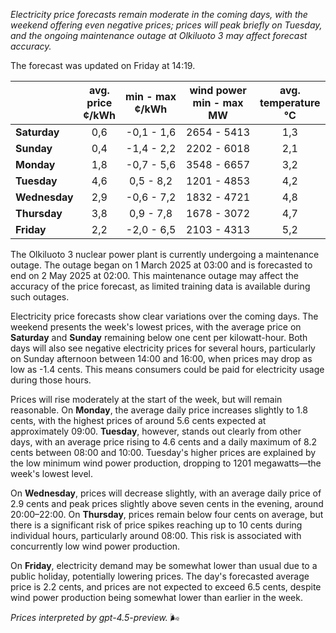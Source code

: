 *Electricity price forecasts remain moderate in the coming days, with the weekend offering even negative prices; prices will peak briefly on Tuesday, and the ongoing maintenance outage at Olkiluoto 3 may affect forecast accuracy.*

The forecast was updated on Friday at 14:19.

|              | avg.<br>price<br>¢/kWh | min - max<br>¢/kWh | wind power<br>min - max<br>MW | avg.<br>temperature<br>°C |
|:-------------|:----------------:|:----------------:|:-------------:|:-------------:|
| **Saturday** |        0,6       |     -0,1 - 1,6    |     2654 - 5413    |      1,3      |
| **Sunday**   |        0,4       |     -1,4 - 2,2    |     2202 - 6018    |      2,1      |
| **Monday**   |        1,8       |     -0,7 - 5,6    |     3548 - 6657    |      3,2      |
| **Tuesday**  |        4,6       |      0,5 - 8,2    |     1201 - 4853    |      4,2      |
| **Wednesday**|        2,9       |     -0,6 - 7,2    |     1832 - 4721    |      4,8      |
| **Thursday** |        3,8       |      0,9 - 7,8    |     1678 - 3072    |      4,7      |
| **Friday**   |        2,2       |     -2,0 - 6,5    |     2103 - 4313    |      5,2      |

The Olkiluoto 3 nuclear power plant is currently undergoing a maintenance outage. The outage began on 1 March 2025 at 03:00 and is forecasted to end on 2 May 2025 at 02:00. This maintenance outage may affect the accuracy of the price forecast, as limited training data is available during such outages.

Electricity price forecasts show clear variations over the coming days. The weekend presents the week's lowest prices, with the average price on **Saturday** and **Sunday** remaining below one cent per kilowatt-hour. Both days will also see negative electricity prices for several hours, particularly on Sunday afternoon between 14:00 and 16:00, when prices may drop as low as -1.4 cents. This means consumers could be paid for electricity usage during those hours.

Prices will rise moderately at the start of the week, but will remain reasonable. On **Monday**, the average daily price increases slightly to 1.8 cents, with the highest prices of around 5.6 cents expected at approximately 09:00. **Tuesday**, however, stands out clearly from other days, with an average price rising to 4.6 cents and a daily maximum of 8.2 cents between 08:00 and 10:00. Tuesday's higher prices are explained by the low minimum wind power production, dropping to 1201 megawatts—the week's lowest level.

On **Wednesday**, prices will decrease slightly, with an average daily price of 2.9 cents and peak prices slightly above seven cents in the evening, around 20:00–22:00. On **Thursday**, prices remain below four cents on average, but there is a significant risk of price spikes reaching up to 10 cents during individual hours, particularly around 08:00. This risk is associated with concurrently low wind power production.

On **Friday**, electricity demand may be somewhat lower than usual due to a public holiday, potentially lowering prices. The day's forecasted average price is 2.2 cents, and prices are not expected to exceed 6.5 cents, despite wind power production being somewhat lower than earlier in the week.

*Prices interpreted by gpt-4.5-preview.* 🌬️
